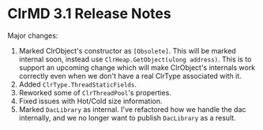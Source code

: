 # ClrMD 3.1 Release Notes

Major changes:

1. Marked ClrObject's constructor as `[Obsolete]`.  This will be marked internal soon, instead use `ClrHeap.GetObject(ulong address)`.  This is to support an upcoming change which will make ClrObject's internals work correctly even when we don't have a real ClrType associated with it.
2. Added `ClrType.ThreadStaticFields`.
3. Reworked some of `ClrThreadPool`'s properties.
4. Fixed issues with Hot/Cold size information.
5. Marked `DacLibrary` as internal.  I've refactored how we handle the dac internally, and we no longer want to publish `DacLibrary` as a result.
